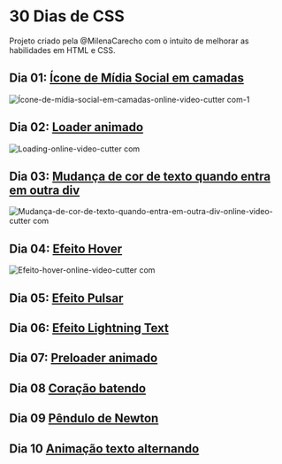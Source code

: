 # 30 Dias de CSS
Projeto criado pela @MilenaCarecho com o intuito de melhorar as habilidades em HTML e CSS.

## Dia 01: [Ícone de Mídia Social em camadas](https://github.com/leticiacpsouza/30DiasdeCSS/tree/master/Dia%201)
![Ícone-de-mídia-social-em-camadas-_online-video-cutter com_-_1_](https://user-images.githubusercontent.com/65188295/90153409-53748c00-dd5f-11ea-9319-1458315b7e8d.gif)

## Dia 02: [Loader animado](https://github.com/leticiacpsouza/30DiasdeCSS/tree/master/Dia%202)
![Loading-_online-video-cutter com_](https://user-images.githubusercontent.com/65188295/90156708-275b0a00-dd63-11ea-8ba7-4b217d38b5c0.gif)

## Dia 03: [Mudança de cor de texto quando entra em outra div](https://github.com/leticiacpsouza/30DiasdeCSS/tree/master/Dia%203)
![Mudança-de-cor-de-texto-quando-entra-em-outra-div-_online-video-cutter com_](https://user-images.githubusercontent.com/65188295/90423616-2bed2e80-e093-11ea-9c9b-443296813b2b.gif)

## Dia 04: [Efeito Hover](https://github.com/leticiacpsouza/30DiasdeCSS/tree/master/Dia%204)
![Efeito-hover-_online-video-cutter com_](https://user-images.githubusercontent.com/65188295/90658557-18b89b00-e21a-11ea-9b26-fca8c907041a.gif)

## Dia 05: [Efeito Pulsar]()

## Dia 06: [Efeito Lightning Text]()

## Dia 07: [Preloader animado]()

## Dia 08 [Coração batendo]()

## Dia 09 [Pêndulo de Newton]()

## Dia 10 [Animação texto alternando]()

